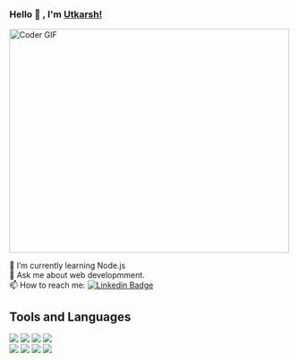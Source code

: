 ### Hello :handshake: , I'm <a href="https://utkarshdubey.me/">Utkarsh!</a>

<img src="https://media.giphy.com/media/SWoSkN6DxTszqIKEqv/giphy.gif" alt="Coder GIF" width="500" height="400">

🌱 I’m currently learning Node.js <br>
💬 Ask me about web developmment.<br>
📫 How to reach me: [![Linkedin Badge](https://img.shields.io/badge/-utkarshdubey-blue?style=flat-square&logo=Linkedin&logoColor=white&link=https://www.linkedin.com/in/utkarsh2504/)](https://www.linkedin.com/in/utkarsh2504/)

## Tools and Languages

<img src="https://img.shields.io/badge/HTML5-ff7851" /> <img src="https://img.shields.io/badge/CSS3-44b2fb" /> <img src="https://img.shields.io/badge/JavaScript -ffc742" /> <img src="https://img.shields.io/badge/Bootstrap -563d7c" /><br>
<img src="https://img.shields.io/badge/JAVA -FF0000" /> <img src="https://img.shields.io/badge/-Python-orange" /> <img src="https://img.shields.io/badge/-C%2B%2B-blue" /> <img src="https://img.shields.io/badge/-Django-yellowgreen" /><br>
<img scr="https://github-readme-stats.vercel.app/api?username=utkarsh-dubey&&show_icons=true&title_color=ffffff&icon_color=bb2acf&text_color=daf7dc&bg_color=191919">
